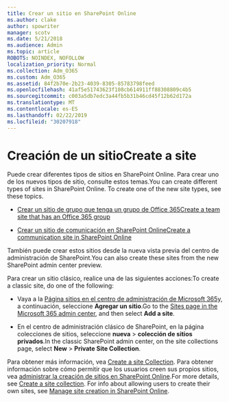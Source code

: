 ```yaml
---
title: Crear un sitio en SharePoint Online
ms.author: clake
author: spowriter
manager: scotv
ms.date: 5/21/2018
ms.audience: Admin
ms.topic: article
ROBOTS: NOINDEX, NOFOLLOW
localization_priority: Normal
ms.collection: Adm_O365
ms.custom: Adm_O365
ms.assetid: 84f2b70e-2b23-4039-8305-85783798feed
ms.openlocfilehash: 41af5e51743623f108cb614911ff88308809c4b5
ms.sourcegitcommit: c003a5db7edc3a44fb5b31b46cd45f12b62d172a
ms.translationtype: MT
ms.contentlocale: es-ES
ms.lasthandoff: 02/22/2019
ms.locfileid: "30207918"
---
```

# <a name="create-a-site"></a><span data-ttu-id="e9f79-102">Creación de un sitio</span><span class="sxs-lookup"><span data-stu-id="e9f79-102">Create a site</span></span>

<span data-ttu-id="e9f79-p101">Puede crear diferentes tipos de sitios en SharePoint Online. Para crear uno de los nuevos tipos de sitio, consulte estos temas.</span><span class="sxs-lookup"><span data-stu-id="e9f79-p101">You can create different types of sites in SharePoint Online. To create one of the new site types, see these topics.</span></span>
  
- [<span data-ttu-id="e9f79-105">Crear un sitio de grupo que tenga un grupo de Office 365</span><span class="sxs-lookup"><span data-stu-id="e9f79-105">Create a team site that has an Office 365 group</span></span>](https://go.microsoft.com/fwlink/?linkid=866292)
    
- [<span data-ttu-id="e9f79-106">Crear un sitio de comunicación en SharePoint Online</span><span class="sxs-lookup"><span data-stu-id="e9f79-106">Create a communication site in SharePoint Online</span></span>](https://go.microsoft.com/fwlink/?linkid=866294)
    
<span data-ttu-id="e9f79-107">También puede crear estos sitios desde la nueva vista previa del centro de administración de SharePoint.</span><span class="sxs-lookup"><span data-stu-id="e9f79-107">You can also create these sites from the new SharePoint admin center preview.</span></span>
  
<span data-ttu-id="e9f79-108">Para crear un sitio clásico, realice una de las siguientes acciones:</span><span class="sxs-lookup"><span data-stu-id="e9f79-108">To create a classic site, do one of the following:</span></span>
  
- <span data-ttu-id="e9f79-109">Vaya a la [Página sitios en el centro de administración de Microsoft 365](https://portal.office.com/adminportal/home#/SitesList)y, a continuación, seleccione **Agregar un sitio**.</span><span class="sxs-lookup"><span data-stu-id="e9f79-109">Go to the [Sites page in the Microsoft 365 admin center](https://portal.office.com/adminportal/home#/SitesList), and then select **Add a site**.</span></span>
    
- <span data-ttu-id="e9f79-110">En el centro de administración clásico de SharePoint, en la página colecciones de sitios, seleccione **nueva** \> **colección de sitios privados**.</span><span class="sxs-lookup"><span data-stu-id="e9f79-110">In the classic SharePoint admin center, on the site collections page, select **New** \> **Private Site Collection**.</span></span>
    
<span data-ttu-id="e9f79-p102">Para obtener más información, vea [Create a site Collection](https://go.microsoft.com/fwlink/?linkid=866295). Para obtener información sobre cómo permitir que los usuarios creen sus propios sitios, vea [administrar la creación de sitios en SharePoint Online](https://go.microsoft.com/fwlink/?linkid=866296).</span><span class="sxs-lookup"><span data-stu-id="e9f79-p102">For more details, see [Create a site collection](https://go.microsoft.com/fwlink/?linkid=866295). For info about allowing users to create their own sites, see [Manage site creation in SharePoint Online](https://go.microsoft.com/fwlink/?linkid=866296).</span></span>
  

